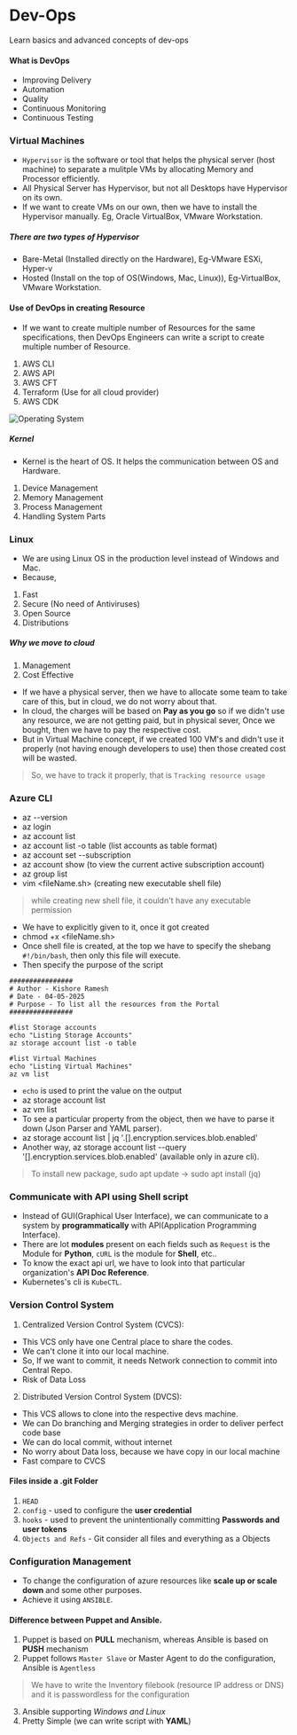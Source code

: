 # Dev-Ops
Learn basics and advanced concepts of dev-ops

#### What is DevOps
 - Improving Delivery
 - Automation
 - Quality
 - Continuous Monitoring
 - Continuous Testing

### Virtual Machines
- `Hypervisor` is the software or tool that helps the physical server (host machine) to separate a mulitple VMs by allocating Memory and Processor efficiently.
- All Physical Server has Hypervisor, but not all Desktops have Hypervisor on its own.
- If we want to create VMs on our own, then we have to install the Hypervisor manually. Eg, Oracle VirtualBox, VMware Workstation.
##### There are two types of Hypervisor
 * Bare-Metal (Installed directly on the Hardware), Eg-VMware ESXi, Hyper-v
 * Hosted (Install on the top of OS(Windows, Mac, Linux)), Eg-VirtualBox, VMware Workstation.

#### Use of DevOps in creating Resource
- If we want to create multiple number of Resources for the same specifications, then DevOps Engineers can write a script to create multiple number of Resource.

1. AWS CLI
2. AWS API
3. AWS CFT
4. Terraform (Use for all cloud provider)
5. AWS CDK

![Operating System](https://github.com/user-attachments/assets/2b3a47cd-7b36-4e07-aa76-df501e2fa237)

##### Kernel
* Kernel is the heart of OS. It helps the communication between OS and Hardware.
 1. Device Management
 2. Memory Management
 3. Process Management
 4. Handling System Parts

### Linux
* We are using Linux OS in the production level instead of Windows and Mac.
* Because,
 1. Fast
 2. Secure (No need of Antiviruses)
 3. Open Source
 4. Distributions

 ##### Why we move to cloud
  1. Management
  2. Cost Effective
* If we have a physical server, then we have to allocate some team to take care of this, but in cloud, we do not worry about that.
* In cloud, the charges will be based on **Pay as you go** so if we didn't use any resource, we are not getting paid, but in physical sever, Once we bought, then we have to pay the respective cost.
* But in Virtual Machine concept, if we created 100 VM's and didn't use it properly (not having enough developers to use) then those created cost will be wasted.
> So, we have to track it properly, that is `Tracking resource usage`

### Azure CLI
* az --version
* az login
* az account list
* az account list -o table (list accounts as table format)
* az account set --subscription <subscriptin ID>
* az account show (to view the current active subscription account)
* az group list
* vim <fileName.sh> (creating new executable shell file)
> while creating new shell file, it couldn't have any executable permission
* We have to explicitly given to it, once it got created
* chmod +x <fileName.sh>
* Once shell file is created, at the top we have to specify the shebang `#!/bin/bash`, then only this file will execute.
* Then specify the purpose of the script
``` shell
################
# Author - Kishore Ramesh
# Date - 04-05-2025
# Purpose - To list all the resources from the Portal
################

#list Storage accounts
echo "Listing Storage Accounts"
az storage account list -o table

#list Virtual Machines
echo "Listing Virtual Machines"
az vm list
```
* `echo` is used to print the value on the output
* az storage account list
* az vm list
* To see a particular property from the object, then we have to parse it down (Json Parser and YAML parser).
* az storage account list | jq '.[].encryption.services.blob.enabled'
* Another way, az storage account list --query '[].encryption.services.blob.enabled' (available only in azure cli).
> To install new package, sudo apt update -> sudo apt install <Name>(jq)

### Communicate with API using Shell script
* Instead of GUI(Graphical User Interface), we can communicate to a system by **programmatically** with API(Application Programming Interface).
* There are lot **modules** present on each fields such as `Request` is the Module for **Python**, `cURL` is the module for **Shell**, etc..
* To know the exact api url, we have to look into that particular organization's **API Doc Reference**.
* Kubernetes's cli is `KubeCTL`.

### Version Control System
1. Centralized Version Control System (CVCS):
- This VCS only have one Central place to share the codes.
- We can't clone it into our local machine.
- So, If we want to commit, it needs Network connection to commit into Central Repo.
- Risk of Data Loss

2. Distributed Version Control System (DVCS):
- This VCS allows to clone into the respective devs machine.
- We can Do branching and Merging strategies in order to deliver perfect code base
- We can do local commit, without internet
- No worry about Data loss, because we have copy in our local machine
- Fast compare to CVCS

#### Files inside a .git Folder
1. `HEAD`
2. `config` - used to configure the **user credential**
3. `hooks` - used to prevent the unintentionally committing **Passwords and user tokens**
4. `Objects and Refs` - Git consider all files and everything as a Objects

### Configuration Management
* To change the configuration of azure resources like **scale up or scale down** and some other purposes.
* Achieve it using `ANSIBLE`.

#### Difference between Puppet and Ansible.
1. Puppet is based on **PULL** mechanism, whereas Ansible is based on **PUSH** mechanism
2. Puppet follows `Master Slave` or Master Agent to do the configuration, Ansible is `Agentless`
> We have to write the Inventory filebook (resource IP address or DNS) and it is passwordless for the configuration
3. Ansible supporting *Windows and Linux*
4. Pretty Simple (we can write script with **YAML**)